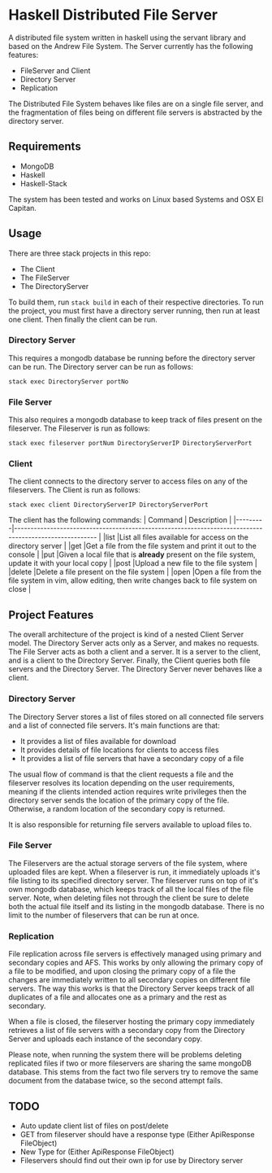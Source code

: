 # Haskell Distributed File Server
A distributed file system written in haskell using the servant library and based on the Andrew File System. The Server currently has the following features:

* FileServer and Client
* Directory Server
* Replication

The Distributed File System behaves like files are on a single file server, and the fragmentation of files being on different file servers is abstracted by the directory server.

## Requirements
* MongoDB
* Haskell
* Haskell-Stack

The system has been tested and works on Linux based Systems and OSX El Capitan.

## Usage
There are three stack projects in this repo:

* The Client
* The FileServer
* The DirectoryServer

To build them, run `stack build` in each of their respective directories. To run the project, you must first have a directory server running, then run at least one client. Then finally the client can be run.

### Directory Server
This requires a mongodb database be running before the directory server can be run. The Directory server can be run as follows:
```
stack exec DirectoryServer portNo
```

### File Server
This also requires a mongodb database to keep track of files present on the fileserver. The Fileserver is run as follows:
```
stack exec fileserver portNum DirectoryServerIP DirectoryServerPort
```

### Client
The client connects to the directory server to access files on any of the fileservers. The Client is run as follows:
```
stack exec client DirectoryServerIP DirectoryServerPort
```

The client has the following commands:
| Command | Description                                                                                            |
|---------|------------------------------------------------------------------------------------------------------- |
|list     |List all files available for access on the directory server                                             |
|get      |Get a file from the file system and print it out to the console                                         |
|put      |Given a local file that is **already** present on the file system, update it with your local copy       |
|post     |Upload a new file to the file system                                                                    |
|delete   |Delete a file present on the file system                                                                |
|open     |Open a file from the file system in vim, allow editing, then write changes back to file system on close |


## Project Features
The overall architecture of the project is kind of a nested Client Server model. The Directory Server acts only as a Server, and makes no requests. The File Server acts as both a client and a server. It is a server to the client, and is a client to the Directory Server. Finally, the Client queries both file servers and the Directory Server. The Directory Server never behaves like a client. 

### Directory Server
The Directory Server stores a list of files stored on all connected file servers and a list of connected file servers. It's main functions are that:

* It provides a list of files available for download
* It provides details of file locations for clients to access files
* It provides a list of file servers that have a secondary copy of a file

The usual flow of command is that the client requests a file and the fileserver resolves its location depending on the user requirements, meaning if the clients intended action requires write privileges then the directory server sends the location of the primary copy of the file. Otherwise, a random location of the secondary copy is returned. 

It is also responsible for returning file servers available to upload files to.

### File Server
The Fileservers are the actual storage servers of the file system, where uploaded files are kept. When a fileserver is run, it immediately uploads it's file listing to its specified directory server. The fileserver runs on top of it's own mongodb database, which keeps track of all the local files of the file server. Note, when deleting files not through the client be sure to delete both the actual file itself and its listing in the mongodb database. There is no limit to the number of fileservers that can be run at once.

### Replication
File replication across file servers is effectively managed using primary and secondary copies and AFS. This works by only allowing the primary copy of a file to be modified, and upon closing the primary copy of a file the changes are immediately written to all secondary copies on different file servers. The way this works is that the Directory Server keeps track of all duplicates of a file and allocates one as a primary and the rest as secondary.

When a file is closed, the fileserver hosting the primary copy immediately retrieves a list of file servers with a secondary copy from the Directory Server and uploads each instance of the secondary copy.

Please note, when running the system there will be problems deleting replicated files if two or more fileservers are sharing the same mongoDB database. This stems from the fact two file servers try to remove the same document from the database twice, so the second attempt fails.

## TODO
* Auto update client list of files on post/delete
* GET from fileserver should have a response type (Either ApiResponse FileObject)
* New Type for (Either ApiResponse FileObject)
* Fileservers should find out their own ip for use by Directory server
